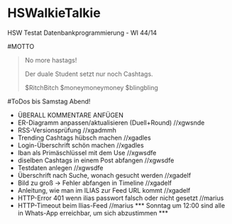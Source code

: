 # HSWalkieTalkie
HSW Testat Datenbankprogrammierung - WI 44/14

#MOTTO
> No more hastags!
>
>Der duale Student setzt nur
>noch Cashtags.
>
>$RitchBitch
>$moneymoneymoney
>$blingbling

#ToDos bis Samstag Abend!
* ÜBERALL KOMMENTARE ANFÜGEN
* ER-Diagramm anpassen/aktualisieren (Duell+Round)  //xgwsnde
* RSS-Versionsprüfung                               //xgadmmh
* Trending Cashtags hübsch machen                   //xgadles
* Login-Überschrift schön machen                    //xgadles
* Iban als Primäschlüssel mit dem Use               //xgwsdfe
* diselben Cashtags in einem Post abfangen          //xgwsdfe
* Testdaten anlegen                                 //xgwsdfe
* Überschrift nach Suche, wonach gesucht werden     //xgadelf
* Bild zu groß -> Fehler abfangen in Timeline       //xgadelf
* Anleitung, wie man im ILIAS zur Feed URL kommt    //xgadelf
* HTTP-Error 401 wenn ilias passwort falsch oder nicht gesetzt //marius
* HTTP-Timeout beim Ilias-Feed //marius
*** Sonntag um 12:00 sind alle in Whats-App erreichbar, um sich abzustimmen ***